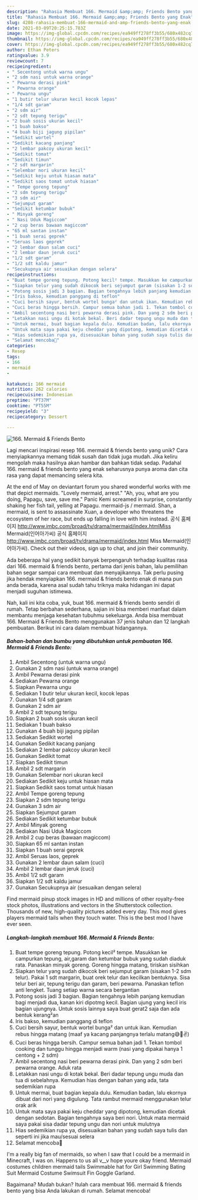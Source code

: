 ```yaml
---
description: "Rahasia Membuat 166. Mermaid &amp;amp; Friends Bento yang Enak"
title: "Rahasia Membuat 166. Mermaid &amp;amp; Friends Bento yang Enak"
slug: 4208-rahasia-membuat-166-mermaid-and-amp-friends-bento-yang-enak
date: 2021-03-09T20:25:15.783Z
image: https://img-global.cpcdn.com/recipes/ea949ff278ff3b55/680x482cq70/166-mermaid-friends-bento-foto-resep-utama.jpg
thumbnail: https://img-global.cpcdn.com/recipes/ea949ff278ff3b55/680x482cq70/166-mermaid-friends-bento-foto-resep-utama.jpg
cover: https://img-global.cpcdn.com/recipes/ea949ff278ff3b55/680x482cq70/166-mermaid-friends-bento-foto-resep-utama.jpg
author: Ethan Peters
ratingvalue: 3.9
reviewcount: 7
recipeingredient:
- " Secentong untuk warna ungu"
- "2 sdm nasi untuk warna orange"
- " Pewarna derasi pink"
- " Pewarna orange"
- " Pewarna ungu"
- "1 butir telur ukuran kecil kocok lepas"
- "1/4 sdt garam"
- "2 sdm air"
- "2 sdt tepung terigu"
- "2 buah sosis ukuran kecil"
- "1 buah bakso"
- "4 buah biji jagung pipilan"
- "Sedikit wortel"
- "Sedikit kacang panjang"
- "2 lembar pakcoy ukuran kecil"
- "Sedikit tomat"
- "Sedikit timun"
- "2 sdt margarin"
- "Selembar nori ukuran kecil"
- "Sedikit keju untuk hiasan mata"
- "Sedikit saos tomat untuk hiasan"
- " Tempe goreng tepung"
- "2 sdm tepung terigu"
- "3 sdm air"
- "Sejumput garam"
- "Sedikit ketumbar bubuk"
- " Minyak goreng"
- " Nasi Uduk Magiccom"
- "2 cup beras bawaan magiccom"
- "65 ml santan instan"
- "1 buah serai geprek"
- "Seruas laos geprek"
- "2 lembar daun salam cuci"
- "2 lembar daun jeruk cuci"
- "1/2 sdt garam"
- "1/2 sdt kaldu jamur"
- "Secukupnya air sesuaikan dengan selera"
recipeinstructions:
- "Buat tempe goreng tepung. Potong kecil² tempe. Masukkan ke campurkan tepung, air,garam dan ketumbar bubuk yang sudah diaduk rata. Panaskan minyak goreng. Goreng hingga matang, tiriskan sisihkan"
- "Siapkan telur yang sudah dikocok beri sejumput garam (sisakan 1-2 sdm telur). Pakai 1 sdt margarin, buat orek telur dan kecilkan bentuknya. Sisa telur beri air, tepung terigu dan garam, beri pewarna. Panaskan teflon anti lengket. Tuang setiap warna secara bergantian"
- "Potong sosis jadi 3 bagian. Bagian tengahnya lebih panjang kemudian bagi menjadi dua, kanan kiri dipotmg kecil. Bagian ujung yang kecil iris bagian ujungnya. Untuk sosis lainnya saya buat gerat2 saja dan ada bentuk kerang²an"
- "Iris bakso, kemudian panggang di teflon"
- "Cuci bersih sayur, bentuk wortel bunga² dan untuk ikan. Kemudian rebus hingga matang (maaf ya kacang panjangnya terlalu matang😅🤭✌️)"
- "Cuci beras hingga bersih. Campur semua bahan jadi 1. Tekan tombol cooking dan tunggu hingga menjadi warm (nasi yang dipakai hanya 1 centong + 2 sdm)"
- "Ambil secentong nasi beri pewarna derasi pink. Dan yang 2 sdm beri pewarna orange. Aduk rata"
- "Letakkan nasi ungu di kotak bekal. Beri dadar tepung ungu muda dan tua di sebelahnya. Kemudian hias dengan bahan yang ada, tata sedemikian rupa"
- "Untuk mermai, buat bagian kepala dulu. Kemudian badan, lalu ekornya dibuat dari nori yang digulung. Tata rambut mermaid menggunakan telur orak arik"
- "Untuk mata saya pakai keju cheddar yang dipotong, kemudian dicetak dengan sedotan. Bagian tengahnya saya beri nori. Untuk mata mermaid saya pakai sisa dadar tepung ungu dan nori untuk mulutnya"
- "Hias sedemikian rupa ya, disesuaikan bahan yang sudah saya tulis dan seperti ini jika mau/sesuai selera"
- "Selamat mencoba💜"
categories:
- Resep
tags:
- 166
- mermaid
- 

katakunci: 166 mermaid  
nutrition: 262 calories
recipecuisine: Indonesian
preptime: "PT37M"
cooktime: "PT55M"
recipeyield: "3"
recipecategory: Dessert

---
```



![166. Mermaid &amp; Friends Bento](https://img-global.cpcdn.com/recipes/ea949ff278ff3b55/680x482cq70/166-mermaid-friends-bento-foto-resep-utama.jpg)

Lagi mencari inspirasi resep 166. mermaid &amp; friends bento yang unik? Cara menyiapkannya memang tidak susah dan tidak juga mudah. Jika keliru mengolah maka hasilnya akan hambar dan bahkan tidak sedap. Padahal 166. mermaid &amp; friends bento yang enak seharusnya punya aroma dan cita rasa yang dapat memancing selera kita.

At the end of May on deviantart forum you shared wonderful works with me that depict mermaids. &#34;Lovely mermaid, arrest.&#34; &#34;Ah, you, what are you doing, Papagu, save, save me.&#34; Panic Kemi screamed in surprise, constantly shaking her fish tail, yelling at Papagu. mermaid-js / mermaid. Shan, a mermaid, is sent to assassinate Xuan, a developer who threatens the ecosystem of her race, but ends up falling in love with him instead. 공식 홈페이지 http://www.imbc.com/broad/tv/drama/mermaid/index.htmlMiss Mermaid(인어아가씨) 공식 홈페이지 http://www.imbc.com/broad/tv/drama/mermaid/index.html Miss Mermaid(인어아가씨). Check out their videos, sign up to chat, and join their community.

Ada beberapa hal yang sedikit banyak berpengaruh terhadap kualitas rasa dari 166. mermaid &amp; friends bento, pertama dari jenis bahan, lalu pemilihan bahan segar sampai cara membuat dan menyajikannya. Tak perlu pusing jika hendak menyiapkan 166. mermaid &amp; friends bento enak di mana pun anda berada, karena asal sudah tahu triknya maka hidangan ini dapat menjadi suguhan istimewa.


Nah, kali ini kita coba, yuk, buat 166. mermaid &amp; friends bento sendiri di rumah. Tetap berbahan sederhana, sajian ini bisa memberi manfaat dalam membantu menjaga kesehatan tubuhmu sekeluarga. Anda bisa membuat 166. Mermaid &amp; Friends Bento menggunakan 37 jenis bahan dan 12 langkah pembuatan. Berikut ini cara dalam membuat hidangannya.

<!--inarticleads1-->

##### Bahan-bahan dan bumbu yang dibutuhkan untuk pembuatan 166. Mermaid &amp; Friends Bento:

1. Ambil  Secentong (untuk warna ungu)
1. Gunakan 2 sdm nasi (untuk warna orange)
1. Ambil  Pewarna derasi pink
1. Sediakan  Pewarna orange
1. Siapkan  Pewarna ungu
1. Sediakan 1 butir telur ukuran kecil, kocok lepas
1. Gunakan 1/4 sdt garam
1. Gunakan 2 sdm air
1. Ambil 2 sdt tepung terigu
1. Siapkan 2 buah sosis ukuran kecil
1. Sediakan 1 buah bakso
1. Gunakan 4 buah biji jagung pipilan
1. Sediakan Sedikit wortel
1. Gunakan Sedikit kacang panjang
1. Sediakan 2 lembar pakcoy ukuran kecil
1. Gunakan Sedikit tomat
1. Siapkan Sedikit timun
1. Ambil 2 sdt margarin
1. Gunakan Selembar nori ukuran kecil
1. Sediakan Sedikit keju untuk hiasan mata
1. Siapkan Sedikit saos tomat untuk hiasan
1. Ambil  Tempe goreng tepung
1. Siapkan 2 sdm tepung terigu
1. Gunakan 3 sdm air
1. Siapkan Sejumput garam
1. Sediakan Sedikit ketumbar bubuk
1. Ambil  Minyak goreng
1. Sediakan  Nasi Uduk Magiccom
1. Ambil 2 cup beras (bawaan magiccom)
1. Siapkan 65 ml santan instan
1. Siapkan 1 buah serai geprek
1. Ambil Seruas laos, geprek
1. Gunakan 2 lembar daun salam (cuci)
1. Ambil 2 lembar daun jeruk (cuci)
1. Ambil 1/2 sdt garam
1. Siapkan 1/2 sdt kaldu jamur
1. Gunakan Secukupnya air (sesuaikan dengan selera)


Find mermaid pinup stock images in HD and millions of other royalty-free stock photos, illustrations and vectors in the Shutterstock collection. Thousands of new, high-quality pictures added every day. This mod gives players mermaid tails when they touch water. This is the best mod I have ever seen. 

<!--inarticleads2-->

##### Langkah-langkah membuat 166. Mermaid &amp; Friends Bento:

1. Buat tempe goreng tepung. Potong kecil² tempe. Masukkan ke campurkan tepung, air,garam dan ketumbar bubuk yang sudah diaduk rata. Panaskan minyak goreng. Goreng hingga matang, tiriskan sisihkan
1. Siapkan telur yang sudah dikocok beri sejumput garam (sisakan 1-2 sdm telur). Pakai 1 sdt margarin, buat orek telur dan kecilkan bentuknya. Sisa telur beri air, tepung terigu dan garam, beri pewarna. Panaskan teflon anti lengket. Tuang setiap warna secara bergantian
1. Potong sosis jadi 3 bagian. Bagian tengahnya lebih panjang kemudian bagi menjadi dua, kanan kiri dipotmg kecil. Bagian ujung yang kecil iris bagian ujungnya. Untuk sosis lainnya saya buat gerat2 saja dan ada bentuk kerang²an
1. Iris bakso, kemudian panggang di teflon
1. Cuci bersih sayur, bentuk wortel bunga² dan untuk ikan. Kemudian rebus hingga matang (maaf ya kacang panjangnya terlalu matang😅🤭✌️)
1. Cuci beras hingga bersih. Campur semua bahan jadi 1. Tekan tombol cooking dan tunggu hingga menjadi warm (nasi yang dipakai hanya 1 centong + 2 sdm)
1. Ambil secentong nasi beri pewarna derasi pink. Dan yang 2 sdm beri pewarna orange. Aduk rata
1. Letakkan nasi ungu di kotak bekal. Beri dadar tepung ungu muda dan tua di sebelahnya. Kemudian hias dengan bahan yang ada, tata sedemikian rupa
1. Untuk mermai, buat bagian kepala dulu. Kemudian badan, lalu ekornya dibuat dari nori yang digulung. Tata rambut mermaid menggunakan telur orak arik
1. Untuk mata saya pakai keju cheddar yang dipotong, kemudian dicetak dengan sedotan. Bagian tengahnya saya beri nori. Untuk mata mermaid saya pakai sisa dadar tepung ungu dan nori untuk mulutnya
1. Hias sedemikian rupa ya, disesuaikan bahan yang sudah saya tulis dan seperti ini jika mau/sesuai selera
1. Selamat mencoba💜


I&#39;m a really big fan of mermaids, so when I saw that I could be a mermaid in Minecraft, I was on. Happens to us all v__v hope youre okay friend. Mermaid costumes children mermaid tails Swimmable hat for Girl Swimming Bating Suit Mermaid Costume Swimsuit Fin Goggle Garland. 

Bagaimana? Mudah bukan? Itulah cara membuat 166. mermaid &amp; friends bento yang bisa Anda lakukan di rumah. Selamat mencoba!
